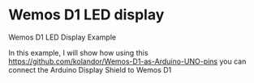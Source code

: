 # Wemos D1 LED display

Wemos D1 LED Display Example

In this example, I will show how using this https://github.com/kolandor/Wemos-D1-as-Arduino-UNO-pins you can connect the Arduino Display Shield to Wemos D1
